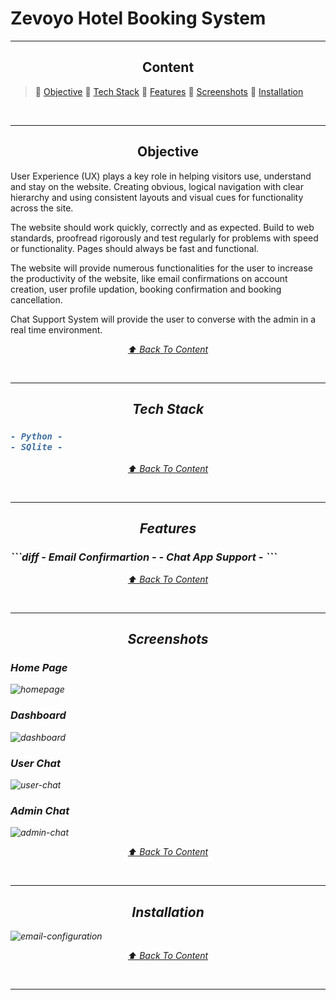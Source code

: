 # Zevoyo Hotel Booking System

---

<h2 align="center" id="content">Content</h2>

> :paperclip: [Objective](#objective) 
> :paperclip: [Tech Stack](#tech-stack)
> :paperclip: [Features](#features)
> :paperclip: [Screenshots](#screenshots) 
> :paperclip: [Installation](#installation)

<br>

---

<h2 align="center" id="objective">Objective</h2>

User Experience (UX) plays a key role in helping visitors use, understand and stay on the website. Creating obvious, logical navigation with clear hierarchy and using consistent layouts and visual cues for functionality across the site.

The website should work quickly, correctly and as expected. Build to web standards, proofread rigorously and test regularly for problems with speed or functionality. Pages should always be fast and functional.

The website will provide numerous functionalities for the user to increase the productivity of the website, like email confirmations on account creation, user profile updation, booking confirmation and booking cancellation.

Chat Support System will provide the user to converse with the admin in a real time environment.

<p align="center"> <i> <a href="#content"> ⬆️ Back To Content </a> <i> </p>

<br>

---

<h2 align="center" id="tech-stack">Tech Stack</h2>

<h3>

```diff
- Python -
- SQlite -
```
</h3>

<p align="center"> <i> <a href="#content"> ⬆️ Back To Content </a> <i> </p>

<br>

---


<h2 align="center" id="features">Features</h2>

<h3>
```diff
- Email Confirmartion -
- Chat App Support -
```
</h3>

<p align="center"> <i> <a href="#content"> ⬆️ Back To Content </a> <i> </p>

<br>

---

<h2 align="center" id="screenshots">Screenshots</h2>

<h3>Home Page</h3>

![homepage](https://user-images.githubusercontent.com/41487076/121527008-94890b80-ca17-11eb-8115-aea45707b463.png)

<h3>Dashboard</h3>

![dashboard](https://user-images.githubusercontent.com/41487076/121527001-9357de80-ca17-11eb-83b6-beb4b0bf70f1.png)

<h3>User Chat</h3>

![user-chat](https://user-images.githubusercontent.com/41487076/121527011-95ba3880-ca17-11eb-9ac7-affd9c8fe220.png)

<h3>Admin Chat</h3>

![admin-chat](https://user-images.githubusercontent.com/41487076/121527000-92bf4800-ca17-11eb-9835-d19b386689f7.png)

<p align="center"> <i> <a href="#content"> ⬆️ Back To Content </a> <i> </p>

<br>

---

<h2 align="center"> Installation </h2>

![email-configuration](https://user-images.githubusercontent.com/41487076/121800124-a6ec8a80-cc4d-11eb-8adb-f768eef798ad.png)

<p align="center"> <i> <a href="#content"> ⬆️ Back To Content </a> <i> </p>

<br>

---